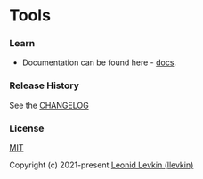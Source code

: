 # Tools

### Learn
* Documentation can be found here - [docs](https://biorate.github.io/core/modules/tools.html).

### Release History
See the [CHANGELOG](https://github.com/biorate/core/blob/master/packages/%40biorate/tools/CHANGELOG.md)

### License
[MIT](https://github.com/biorate/core/blob/master/packages/%40biorate/tools/LICENSE)

Copyright (c) 2021-present [Leonid Levkin (llevkin)](llevkin@yandex.ru)
